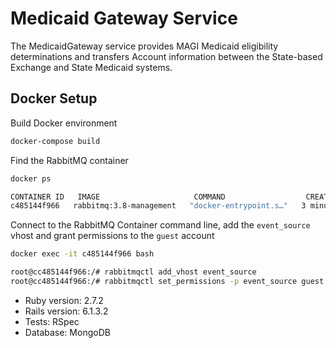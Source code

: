 # Medicaid Gateway Service

The MedicaidGateway service provides MAGI Medicaid eligibility determinations and transfers Account information
between the State-based Exchange and State Medicaid systems.

## Docker Setup

Build Docker environment

```bash
docker-compose build
```

Find the RabbitMQ container

```bash
docker ps

CONTAINER ID   IMAGE                     COMMAND                  CREATED         STATUS         PORTS
c485144f966   rabbitmq:3.8-management   "docker-entrypoint.s…"   3 minutes ago   Up 3 minutes
```

Connect to the RabbitMQ Container command line, add the `event_source` vhost and grant permissions
to the `guest` account

```bash
docker exec -it c485144f966 bash

root@cc485144f966:/# rabbitmqctl add_vhost event_source
root@cc485144f966:/# rabbitmqctl set_permissions -p event_source guest ".*" ".*" ".*"
```

- Ruby version: 2.7.2
- Rails version: 6.1.3.2
- Tests: RSpec
- Database: MongoDB
